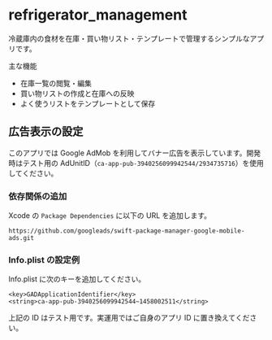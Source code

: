 # refrigerator_management

冷蔵庫内の食材を在庫・買い物リスト・テンプレートで管理するシンプルなアプリです。

主な機能

- 在庫一覧の閲覧・編集
- 買い物リストの作成と在庫への反映
- よく使うリストをテンプレートとして保存

## 広告表示の設定

このアプリでは Google AdMob を利用してバナー広告を表示しています。開発時はテスト用の AdUnitID（`ca-app-pub-3940256099942544/2934735716`）を使用してください。

### 依存関係の追加

Xcode の `Package Dependencies` に以下の URL を追加します。

```
https://github.com/googleads/swift-package-manager-google-mobile-ads.git
```

### Info.plist の設定例

Info.plist に次のキーを追加してください。

```
<key>GADApplicationIdentifier</key>
<string>ca-app-pub-3940256099942544~1458002511</string>
```

上記の ID はテスト用です。実運用ではご自身のアプリ ID に置き換えてください。
